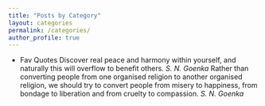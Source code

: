 ```yaml
---
title: "Posts by Category"
layout: categories
permalink: /categories/
author_profile: true
---
```

- Fav Quotes
  Discover real peace and harmony within yourself, and naturally this will overflow to benefit others.
 *S. N. Goenka*
  Rather than converting people from one organised religion to another organised religion, we should try to convert people from misery to happiness, from bondage to liberation and from cruelty to compassion.
*S. N. Goenka*
